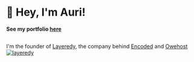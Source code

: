 
# 👋 Hey, I'm Auri!
**See my portfolio [here](https://auri.lol)**
## 

I'm the founder of [Layeredy](https://layeredy.com), the company behind [Encoded](https://encoded.sh) and [Owehost](https://owehost.com)
[![layeredy](https://r2.layeredy.com/wordmark.png)](https://layeredy.com)
